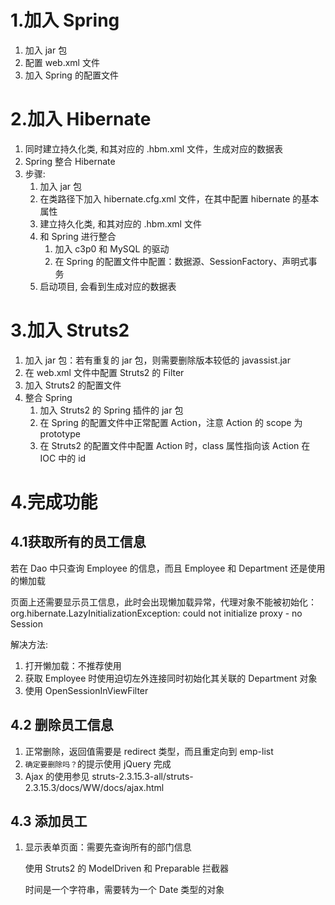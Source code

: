 # 1.加入 Spring

1. 加入 jar 包
2. 配置 web.xml 文件
3. 加入 Spring 的配置文件

# 2.加入 Hibernate

1. 同时建立持久化类, 和其对应的 .hbm.xml 文件，生成对应的数据表
2. Spring 整合 Hibernate
3. 步骤:
   1. 加入 jar 包
   2. 在类路径下加入 hibernate.cfg.xml 文件，在其中配置 hibernate 的基本属性
   3. 建立持久化类, 和其对应的 .hbm.xml 文件
   4. 和 Spring 进行整合
        1. 加入 c3p0 和 MySQL 的驱动
        2. 在 Spring 的配置文件中配置：数据源、SessionFactory、声明式事务
   5. 启动项目, 会看到生成对应的数据表
   
# 3.加入 Struts2

1. 加入 jar 包：若有重复的 jar 包，则需要删除版本较低的 javassist.jar
2. 在 web.xml 文件中配置 Struts2 的 Filter
3. 加入 Struts2 的配置文件
4. 整合 Spring
   1. 加入 Struts2 的 Spring 插件的 jar 包
   2. 在 Spring 的配置文件中正常配置 Action，注意 Action 的 scope 为 prototype
   3. 在 Struts2 的配置文件中配置 Action 时，class 属性指向该 Action 在 IOC 中的 id

# 4.完成功能

## 4.1获取所有的员工信息

若在 Dao 中只查询 Employee 的信息，而且 Employee 和 Department 还是使用的懒加载

页面上还需要显示员工信息，此时会出现懒加载异常，代理对象不能被初始化：org.hibernate.LazyInitializationException: could not initialize proxy - no Session

解决方法:

1. 打开懒加载：不推荐使用
2. 获取 Employee 时使用迫切左外连接同时初始化其关联的 Department 对象
3. 使用 OpenSessionInViewFilter

## 4.2 删除员工信息

1. 正常删除，返回值需要是 redirect 类型，而且重定向到 emp-list
2. `确定要删除吗？`的提示使用 jQuery 完成
3. Ajax 的使用参见 struts-2.3.15.3-all/struts-2.3.15.3/docs/WW/docs/ajax.html

## 4.3 添加员工

1. 显示表单页面：需要先查询所有的部门信息

   使用 Struts2 的 ModelDriven 和 Preparable 拦截器

   时间是一个字符串，需要转为一个 Date 类型的对象
